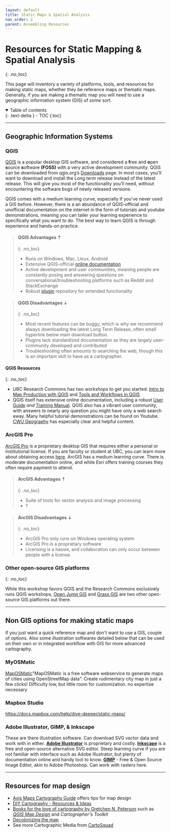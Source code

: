 ```yaml
---
layout: default
title: Static Maps & Spatial Analysis
nav_order: 2
parent: Assembling Resources
---
```

# Resources for Static Mapping & Spatial Analysis
{: .no_toc}

This page will inventory a variety of platforms, tools, and resources for making static maps, whether they be reference maps or thematic maps. Generally, if you are making a thematic map you will need to use a geographic information system (GIS) of some sort. 

<!-- At a glance, 
- what it is; useful for xyz
- advantages and disadvantages 
- difficulty/learning curve
- access/ open source or proprietary 
for all, give 
- examples (more than in determine output section?)

Resources
- links to download tool
- links to task specific plugins
- links to tutorials and demos  -->

<details open markdown="block">
  <summary>
    Table of contents
  </summary>
  {: .text-delta }
 - TOC
{:toc}
</details>

----

## Geographic Information Systems

### QGIS
[QGIS](https://qgis.org/) is a popular desktop GIS software, and considered a **f**ree and **o**pen **s**ource **s**oftware **(FOSS)** with a very active development community. QGIS can be downloaded from qgis.org’s [Downloads](https://qgis.org/download/) page. In most cases, you’ll want to download and install the Long term release instead of the latest release. This will give you most of the functionality you’ll need, without encountering the software bugs of newly released versions.

QGIS comes with a medium learning curve, especially if you've never used a GIS before. However, there is a an abundance of QGIS-official and unofficial documentation on the internet in the form of tutorials and youtube demonstrations, meaning you can tailer your learning experience to specifically what you want to do. The best way to learn QGIS is through experience and hands-on practice.

> #### QGIS Advantages  ⇡
> {: .no_toc}
> - Runs on Windows, Mac, Linux, Android
> - Extensive QGIS-official [online documentation](https://docs.qgis.org/3.28/en/docs/training_manual/index.html)
> - Active development and user communities, meaning people are constantly posing and answering questions on conversational/troubleshooting platforms such as Reddit and StackExchange 
> - Robust [plugin](https://plugins.qgis.org/) repository for extended functionality

> #### QGIS Disadvantages ⇣
> {: .no_toc}
> - Most recent features can be buggy, which is why we recommend always downloading the latest Long Term Release, often small hyperlink below main download button. 
> - Plugins lack standardized documentation as they are largely user-community developed and contributed
> - Troubleshooting often amounts to searching the web, though this is an important skill to have as a cartographer. 


#### QGIS Resources 
{: .no_toc}
- UBC Research Commons has two workshops to get you started: [Intro to Map Production with QGIS](https://ubc-library-rc.github.io/gis-intro-qgis/) and [Tools and Workflows in QGIS](https://ubc-library-rc.github.io/gis-tools-workflows/)
- QGIS itself has extensive online documentation, including a robust [User Guide](https://docs.qgis.org/3.34/en/docs/user_manual/index.html#) *and* [Training Manual](https://docs.qgis.org/3.34/en/docs/training_manual/index.html). QGIS also has a vibrant user community, with answers to nearly any question you might have only a web search away. Many helpful tutorial demonstrations can be found on Youtube. [CWU Geography](https://www.youtube.com/@cwugeography3290) has especially clear and helpful content. 
<!-- - [making a heatmap in QGIS](https://www.qgistutorials.com/en/docs/3/creating_heatmaps.html) -->

### ArcGIS Pro 
[ArcGIS Pro](https://www.esri.com/en-us/arcgis/products/arcgis-pro/overview) is a proprietary desktop GIS that requires either a personal or institutional license. If you are faculty or student at UBC, you can learn more about obtaining access [here](https://gis.ubc.ca/software/#:~:text=FOR%20STUDENT%20PERSONAL%20COMPUTERS&text=This%20%2420%20license%20includes%20ArcGIS,reduced%20cost%20is%20also%20available.&text=This%20is%20a%20non%2Drefundable,installed%20on%20personal%20computers%20only.). ArcGIS has a medium learning curve. There is moderate documentation online, and while Esri offers training courses they often require payment to attend. 


> #### ArcGIS Advantages  ⇡
> {: .no_toc}
> - Suite of tools for vector analysis and image processing
> - ?

> #### ArcGIS Disadvantages ⇣
> {: .no_toc}
> - ArcGIS Pro only runs on Windows operating system 
> - ArcGIS Pro is a proprietary software
> - Licensing is a hassle, and collaboration can only occur between people with a license. 


### Other open-source GIS platforms
{: .no_toc}

While this workshop favors QGIS and the Research Commons exclusively runs QGIS workshops, [Open Jump GIS](https://www.openjump.org/) and [Grass GIS](https://grass.osgeo.org/) are two other open-source GIS platforms out there. 


----


## Non GIS options for making static maps
If you just want a quick reference map and don't want to use a GIS, couple of options. Also some illustration softwares detailed below that can be used on their own or in integrated workflow with GIS for more advanced cartography. 

### MyOSMatic
[MapOSMatic](https://print.get-map.org/)"MapOSMatic is a free software webservice to generate maps of cities using OpenStreetMap data". Create rudimentary city map in just a few clicks! Difficulty low, but little room for customization.
no expertise necessary

### Mapbox Studio
https://docs.mapbox.com/help/dive-deeper/static-maps/



<!-- ### Google Maps Platform
https://developers.google.com/maps -->

### Adobe Illustrator, GIMP, & Inkscape
These are there illustration software. 
Can download SVG vector data and work with in either. **[Adobe Illustrator](https://www.adobe.com/ca/products/illustrator.html)** is proprietary and costly. **[Inkscape](https://inkscape.org/release/inkscape-1.2.2/)** is a free and open-source alternative SVG editor. Steep learning curve if you are not familiar with interface such as Adobe Illustrator, but plenty of documentation online and handy tool to know. **[GIMP](https://www.gimp.org/)** - Free & Open Source Image Editor, akin to Adobe Photoshop. Can work with rasters here. 

----
## Resources for map design
- [Axis Maps Cartography Guide](https://www.axismaps.com/guide) offers tips for map design
- [DIY Cartography - Resources & Ideas](https://makingmaps.net/)
- [Books for the love of cartography by Gretchen N. Peterson](https://www.gretchenpeterson.com/) such as *[QGIS Map Design](https://locatepress.com/book/qmd2)* and *Cartographer's Toolkit*
- [Decolonizing the map](https://press.uchicago.edu/ucp/books/book/chicago/D/bo25338607.html)
- See more Cartographic Media from [CartoSquad](https://cartosquad.com/media.html)
